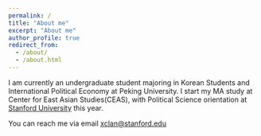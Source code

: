 ```yaml
---
permalink: /
title: "About me"
excerpt: "About me"
author_profile: true
redirect_from: 
  - /about/
  - /about.html
---
```

I am currently an undergraduate student majoring in Korean Students and International Political Economy at Peking University. I start my MA study at Center for East Asian Studies(CEAS), with Political Science orientation at [Stanford University](https://ceas.stanford.edu/) this year. <br>
 
You can reach me via email xclan@stanford.edu



<!---Activity and Service--->
<!---Experience--->
